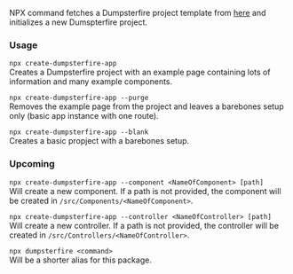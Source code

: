 NPX command fetches a Dumpsterfire project template from [here](https://github.com/cheerios4316/poteriforti) and initializes a new Dumspterfire project.

### Usage

`npx create-dumpsterfire-app` \
Creates a Dumpsterfire project with an example page containing lots of information and many example components.

`npx create-dumpsterfire-app --purge` \
Removes the example page from the project and leaves a barebones setup only (basic app instance with one route).

`npx create-dumpsterfire-app --blank` \
Creates a basic propject with a barebones setup.

### Upcoming

`npx create-dumpsterfire-app --component <NameOfComponent> [path]` \
Will create a new component. If a path is not provided, the component will be created in `/src/Components/<NameOfComponent>`.

`npx create-dumpsterfire-app --controller <NameOfController> [path]` \
Will create a new controller. If a path is not provided, the controller will be created in `/src/Controllers/<NameOfController>`.

`npx dumpsterfire <command>` \
Will be a shorter alias for this package.
